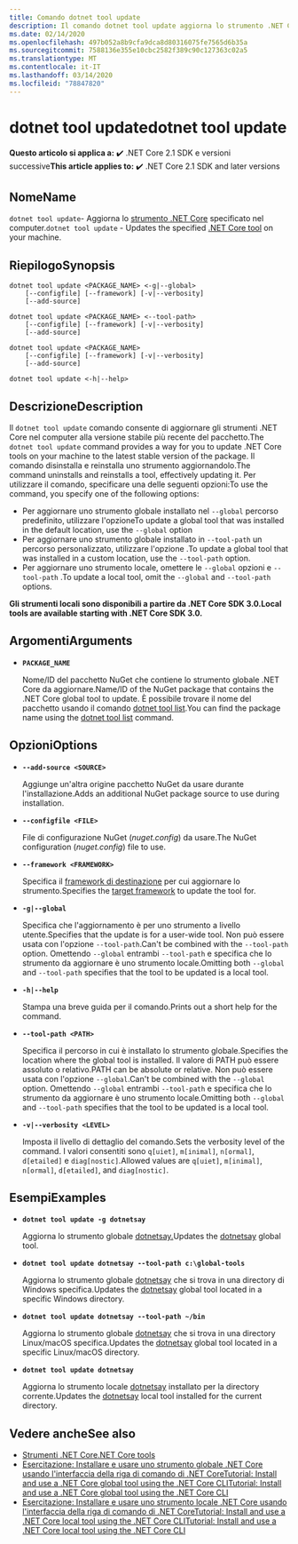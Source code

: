 ```yaml
---
title: Comando dotnet tool update
description: Il comando dotnet tool update aggiorna lo strumento .NET Core specificato nel computer.
ms.date: 02/14/2020
ms.openlocfilehash: 497b052a8b9cfa9dca8d80316075fe7565d6b35a
ms.sourcegitcommit: 7588136e355e10cbc2582f389c90c127363c02a5
ms.translationtype: MT
ms.contentlocale: it-IT
ms.lasthandoff: 03/14/2020
ms.locfileid: "78847820"
---
```

# <a name="dotnet-tool-update"></a><span data-ttu-id="bda37-103">dotnet tool update</span><span class="sxs-lookup"><span data-stu-id="bda37-103">dotnet tool update</span></span>

<span data-ttu-id="bda37-104">**Questo articolo si applica a:** ✔️ .NET Core 2.1 SDK e versioni successive</span><span class="sxs-lookup"><span data-stu-id="bda37-104">**This article applies to:** ✔️ .NET Core 2.1 SDK and later versions</span></span>

## <a name="name"></a><span data-ttu-id="bda37-105">Nome</span><span class="sxs-lookup"><span data-stu-id="bda37-105">Name</span></span>

<span data-ttu-id="bda37-106">`dotnet tool update`- Aggiorna lo [strumento .NET Core](global-tools.md) specificato nel computer.</span><span class="sxs-lookup"><span data-stu-id="bda37-106">`dotnet tool update` - Updates the specified [.NET Core tool](global-tools.md) on your machine.</span></span>

## <a name="synopsis"></a><span data-ttu-id="bda37-107">Riepilogo</span><span class="sxs-lookup"><span data-stu-id="bda37-107">Synopsis</span></span>

```dotnetcli
dotnet tool update <PACKAGE_NAME> <-g|--global>
    [--configfile] [--framework] [-v|--verbosity]
    [--add-source]

dotnet tool update <PACKAGE_NAME> <--tool-path>
    [--configfile] [--framework] [-v|--verbosity]
    [--add-source]

dotnet tool update <PACKAGE_NAME>
    [--configfile] [--framework] [-v|--verbosity]
    [--add-source]

dotnet tool update <-h|--help>
```

## <a name="description"></a><span data-ttu-id="bda37-108">Descrizione</span><span class="sxs-lookup"><span data-stu-id="bda37-108">Description</span></span>

<span data-ttu-id="bda37-109">Il `dotnet tool update` comando consente di aggiornare gli strumenti .NET Core nel computer alla versione stabile più recente del pacchetto.</span><span class="sxs-lookup"><span data-stu-id="bda37-109">The `dotnet tool update` command provides a way for you to update .NET Core tools on your machine to the latest stable version of the package.</span></span> <span data-ttu-id="bda37-110">Il comando disinstalla e reinstalla uno strumento aggiornandolo.</span><span class="sxs-lookup"><span data-stu-id="bda37-110">The command uninstalls and reinstalls a tool, effectively updating it.</span></span> <span data-ttu-id="bda37-111">Per utilizzare il comando, specificare una delle seguenti opzioni:</span><span class="sxs-lookup"><span data-stu-id="bda37-111">To use the command, you specify one of the following options:</span></span>

* <span data-ttu-id="bda37-112">Per aggiornare uno strumento globale installato nel `--global` percorso predefinito, utilizzare l'opzione</span><span class="sxs-lookup"><span data-stu-id="bda37-112">To update a global tool that was installed in the default location, use the `--global` option</span></span>
* <span data-ttu-id="bda37-113">Per aggiornare uno strumento globale installato in `--tool-path` un percorso personalizzato, utilizzare l'opzione .</span><span class="sxs-lookup"><span data-stu-id="bda37-113">To update a global tool that was installed in a custom location, use the `--tool-path` option.</span></span>
* <span data-ttu-id="bda37-114">Per aggiornare uno strumento locale, omettere le `--global` opzioni e `--tool-path` .</span><span class="sxs-lookup"><span data-stu-id="bda37-114">To update a local tool, omit the `--global` and `--tool-path` options.</span></span>

<span data-ttu-id="bda37-115">**Gli strumenti locali sono disponibili a partire da .NET Core SDK 3.0.**</span><span class="sxs-lookup"><span data-stu-id="bda37-115">**Local tools are available starting with .NET Core SDK 3.0.**</span></span>

## <a name="arguments"></a><span data-ttu-id="bda37-116">Argomenti</span><span class="sxs-lookup"><span data-stu-id="bda37-116">Arguments</span></span>

- **`PACKAGE_NAME`**

  <span data-ttu-id="bda37-117">Nome/ID del pacchetto NuGet che contiene lo strumento globale .NET Core da aggiornare.</span><span class="sxs-lookup"><span data-stu-id="bda37-117">Name/ID of the NuGet package that contains the .NET Core global tool to update.</span></span> <span data-ttu-id="bda37-118">È possibile trovare il nome del pacchetto usando il comando [dotnet tool list](dotnet-tool-list.md).</span><span class="sxs-lookup"><span data-stu-id="bda37-118">You can find the package name using the [dotnet tool list](dotnet-tool-list.md) command.</span></span>

## <a name="options"></a><span data-ttu-id="bda37-119">Opzioni</span><span class="sxs-lookup"><span data-stu-id="bda37-119">Options</span></span>

- **`--add-source <SOURCE>`**

  <span data-ttu-id="bda37-120">Aggiunge un'altra origine pacchetto NuGet da usare durante l'installazione.</span><span class="sxs-lookup"><span data-stu-id="bda37-120">Adds an additional NuGet package source to use during installation.</span></span>

- **`--configfile <FILE>`**

  <span data-ttu-id="bda37-121">File di configurazione NuGet (*nuget.config*) da usare.</span><span class="sxs-lookup"><span data-stu-id="bda37-121">The NuGet configuration (*nuget.config*) file to use.</span></span>

- **`--framework <FRAMEWORK>`**

  <span data-ttu-id="bda37-122">Specifica il [framework di destinazione](../../standard/frameworks.md) per cui aggiornare lo strumento.</span><span class="sxs-lookup"><span data-stu-id="bda37-122">Specifies the [target framework](../../standard/frameworks.md) to update the tool for.</span></span>

- **`-g|--global`**

  <span data-ttu-id="bda37-123">Specifica che l'aggiornamento è per uno strumento a livello utente.</span><span class="sxs-lookup"><span data-stu-id="bda37-123">Specifies that the update is for a user-wide tool.</span></span> <span data-ttu-id="bda37-124">Non può essere usata con l'opzione `--tool-path`.</span><span class="sxs-lookup"><span data-stu-id="bda37-124">Can't be combined with the `--tool-path` option.</span></span> <span data-ttu-id="bda37-125">Omettendo `--global` entrambi `--tool-path` e specifica che lo strumento da aggiornare è uno strumento locale.</span><span class="sxs-lookup"><span data-stu-id="bda37-125">Omitting both `--global` and `--tool-path` specifies that the tool to be updated is a local tool.</span></span>

- **`-h|--help`**

  <span data-ttu-id="bda37-126">Stampa una breve guida per il comando.</span><span class="sxs-lookup"><span data-stu-id="bda37-126">Prints out a short help for the command.</span></span>

- **`--tool-path <PATH>`**

  <span data-ttu-id="bda37-127">Specifica il percorso in cui è installato lo strumento globale.</span><span class="sxs-lookup"><span data-stu-id="bda37-127">Specifies the location where the global tool is installed.</span></span> <span data-ttu-id="bda37-128">Il valore di PATH può essere assoluto o relativo.</span><span class="sxs-lookup"><span data-stu-id="bda37-128">PATH can be absolute or relative.</span></span> <span data-ttu-id="bda37-129">Non può essere usata con l'opzione `--global`.</span><span class="sxs-lookup"><span data-stu-id="bda37-129">Can't be combined with the `--global` option.</span></span> <span data-ttu-id="bda37-130">Omettendo `--global` entrambi `--tool-path` e specifica che lo strumento da aggiornare è uno strumento locale.</span><span class="sxs-lookup"><span data-stu-id="bda37-130">Omitting both `--global` and `--tool-path` specifies that the tool to be updated is a local tool.</span></span>

- **`-v|--verbosity <LEVEL>`**

  <span data-ttu-id="bda37-131">Imposta il livello di dettaglio del comando.</span><span class="sxs-lookup"><span data-stu-id="bda37-131">Sets the verbosity level of the command.</span></span> <span data-ttu-id="bda37-132">I valori consentiti sono `q[uiet]`, `m[inimal]`, `n[ormal]`, `d[etailed]` e `diag[nostic]`.</span><span class="sxs-lookup"><span data-stu-id="bda37-132">Allowed values are `q[uiet]`, `m[inimal]`, `n[ormal]`, `d[etailed]`, and `diag[nostic]`.</span></span>

## <a name="examples"></a><span data-ttu-id="bda37-133">Esempi</span><span class="sxs-lookup"><span data-stu-id="bda37-133">Examples</span></span>

- **`dotnet tool update -g dotnetsay`**

  <span data-ttu-id="bda37-134">Aggiorna lo strumento globale [dotnetsay.](https://www.nuget.org/packages/dotnetsay/)</span><span class="sxs-lookup"><span data-stu-id="bda37-134">Updates the [dotnetsay](https://www.nuget.org/packages/dotnetsay/) global tool.</span></span>

- **`dotnet tool update dotnetsay --tool-path c:\global-tools`**

  <span data-ttu-id="bda37-135">Aggiorna lo strumento globale [dotnetsay](https://www.nuget.org/packages/dotnetsay/) che si trova in una directory di Windows specifica.</span><span class="sxs-lookup"><span data-stu-id="bda37-135">Updates the [dotnetsay](https://www.nuget.org/packages/dotnetsay/) global tool located in a specific Windows directory.</span></span>

- **`dotnet tool update dotnetsay --tool-path ~/bin`**

  <span data-ttu-id="bda37-136">Aggiorna lo strumento globale [dotnetsay](https://www.nuget.org/packages/dotnetsay/) che si trova in una directory Linux/macOS specifica.</span><span class="sxs-lookup"><span data-stu-id="bda37-136">Updates the [dotnetsay](https://www.nuget.org/packages/dotnetsay/) global tool located in a specific Linux/macOS directory.</span></span>

- **`dotnet tool update dotnetsay`**

  <span data-ttu-id="bda37-137">Aggiorna lo strumento locale [dotnetsay](https://www.nuget.org/packages/dotnetsay/) installato per la directory corrente.</span><span class="sxs-lookup"><span data-stu-id="bda37-137">Updates the [dotnetsay](https://www.nuget.org/packages/dotnetsay/) local tool installed for the current directory.</span></span>

## <a name="see-also"></a><span data-ttu-id="bda37-138">Vedere anche</span><span class="sxs-lookup"><span data-stu-id="bda37-138">See also</span></span>

- [<span data-ttu-id="bda37-139">Strumenti .NET Core</span><span class="sxs-lookup"><span data-stu-id="bda37-139">.NET Core tools</span></span>](global-tools.md)
- [<span data-ttu-id="bda37-140">Esercitazione: Installare e usare uno strumento globale .NET Core usando l'interfaccia della riga di comando di .NET CoreTutorial: Install and use a .NET Core global tool using the .NET Core CLI</span><span class="sxs-lookup"><span data-stu-id="bda37-140">Tutorial: Install and use a .NET Core global tool using the .NET Core CLI</span></span>](global-tools-how-to-use.md)
- [<span data-ttu-id="bda37-141">Esercitazione: Installare e usare uno strumento locale .NET Core usando l'interfaccia della riga di comando di .NET CoreTutorial: Install and use a .NET Core local tool using the .NET Core CLI</span><span class="sxs-lookup"><span data-stu-id="bda37-141">Tutorial: Install and use a .NET Core local tool using the .NET Core CLI</span></span>](local-tools-how-to-use.md)
